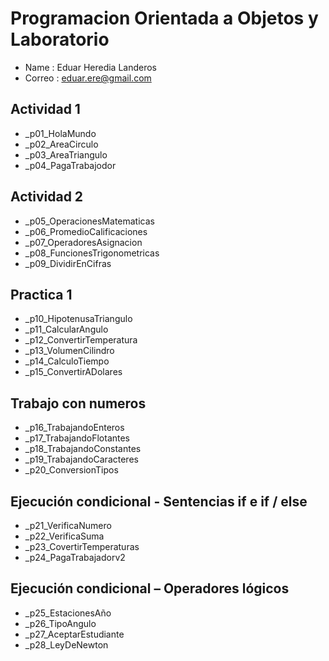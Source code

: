 # Programacion Orientada a Objetos y Laboratorio

- Name : Eduar Heredia Landeros
- Correo : eduar.ere@gmail.com

## Actividad 1
- _p01_HolaMundo
- _p02_AreaCirculo
- _p03_AreaTriangulo
- _p04_PagaTrabajodor

## Actividad 2
- _p05_OperacionesMatematicas
- _p06_PromedioCalificaciones
- _p07_OperadoresAsignacion
- _p08_FuncionesTrigonometricas
- _p09_DividirEnCifras

## Practica 1
- _p10_HipotenusaTriangulo
- _p11_CalcularAngulo
- _p12_ConvertirTemperatura
- _p13_VolumenCilindro
- _p14_CalculoTiempo
- _p15_ConvertirADolares

## Trabajo con numeros 
- _p16_TrabajandoEnteros
- _p17_TrabajandoFlotantes
- _p18_TrabajandoConstantes
- _p19_TrabajandoCaracteres
- _p20_ConversionTipos

## Ejecución condicional - Sentencias if e if / else
- _p21_VerificaNumero
- _p22_VerificaSuma
- _p23_CovertirTemperaturas
- _p24_PagaTrabajadorv2

## Ejecución condicional – Operadores lógicos
- _p25_EstacionesAño
- _p26_TipoAngulo
- _p27_AceptarEstudiante
- _p28_LeyDeNewton